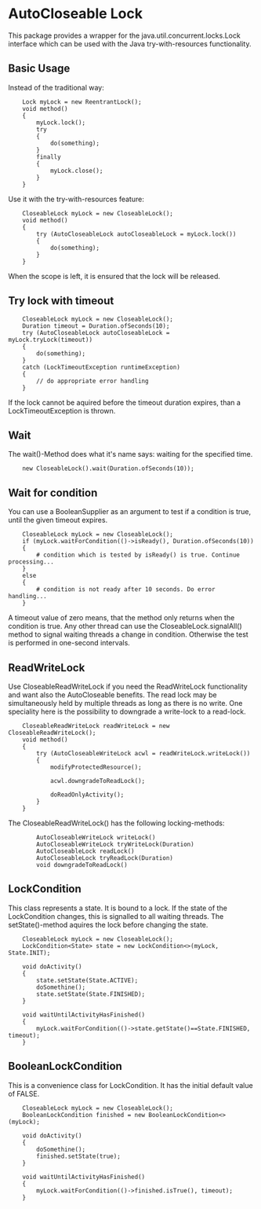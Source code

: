 # AutoCloseable Lock

This package provides a wrapper for the java.util.concurrent.locks.Lock interface
which can be used with the Java try-with-resources functionality.

## Basic Usage

Instead of the traditional way:

        Lock myLock = new ReentrantLock();
        void method()
        {
            myLock.lock();
            try
            {
                do(something);
            }
            finally
            {
                myLock.close();
            }
        }
        
Use it with the try-with-resources feature:

        CloseableLock myLock = new CloseableLock();
        void method()
        {
            try (AutoCloseableLock autoCloseableLock = myLock.lock())
            {
                do(something);
            }
        }
        
When the scope is left, it is ensured that the lock will be released.
        
## Try lock with timeout

        CloseableLock myLock = new CloseableLock();
        Duration timeout = Duration.ofSeconds(10);
        try (AutoCloseableLock autoCloseableLock = myLock.tryLock(timeout))
        {
            do(something);
        }
        catch (LockTimeoutException runtimeException)
        {
            // do appropriate error handling
        }

If the lock cannot be aquired before the timeout duration expires, than a LockTimeoutException is thrown.

## Wait

The wait()-Method does what it's name says: waiting for the specified time.

        new CloseableLock().wait(Duration.ofSeconds(10));
        
## Wait for condition

You can use a BooleanSupplier as an argument to test if a condition is true, until the given timeout expires.

        CloseableLock myLock = new CloseableLock();
        if (myLock.waitForCondition(()->isReady(), Duration.ofSeconds(10))
        {
            # condition which is tested by isReady() is true. Continue processing...
        }
        else
        {
            # condition is not ready after 10 seconds. Do error handling...
        }
            
A timeout value of zero means, that the method only returns when the condition is true.
Any other thread can use the CloseableLock.signalAll() method to signal waiting threads a change in condition.
Otherwise the test is performed in one-second intervals.

## ReadWriteLock

Use CloseableReadWriteLock if you need the ReadWriteLock functionality and want also the AutoCloseable benefits.
The read lock may be simultaneously held by multiple threads as long as there is no write.
One speciality here is the possibility to downgrade a write-lock to a read-lock.

        CloseableReadWriteLock readWriteLock = new CloseableReadWriteLock();
        void method()
        {
            try (AutoCloseableWriteLock acwl = readWriteLock.writeLock())
            {
                modifyProtectedResource();
                
                acwl.downgradeToReadLock();
                
                doReadOnlyActivity();
            }
        }
        
The CloseableReadWriteLock() has the following locking-methods:

            AutoCloseableWriteLock writeLock()
            AutoCloseableWriteLock tryWriteLock(Duration)
            AutoCloseableLock readLock()
            AutoCloseableLock tryReadLock(Duration)
            void downgradeToReadLock()
            
## LockCondition

This class represents a state. It is bound to a lock. If the state of the LockCondition changes,
this is signalled to all waiting threads. The setState()-method aquires the lock before changing the state.

        CloseableLock myLock = new CloseableLock();
        LockCondition<State> state = new LockCondition<>(myLock, State.INIT);

        void doActivity()
        {
            state.setState(State.ACTIVE);
            doSomethine();
            state.setState(State.FINISHED);
        }
        
        void waitUntilActivityHasFinished()
        {
            myLock.waitForCondition(()->state.getState()==State.FINISHED, timeout);    
        }
        
## BooleanLockCondition

This is a convenience class for LockCondition<Boolean>. It has the initial default value of FALSE.

        CloseableLock myLock = new CloseableLock();
        BooleanLockCondition finished = new BooleanLockCondition<>(myLock);

        void doActivity()
        {
            doSomethine();
            finished.setState(true);
        }
        
        void waitUntilActivityHasFinished()
        {
            myLock.waitForCondition(()->finished.isTrue(), timeout);    
        }

